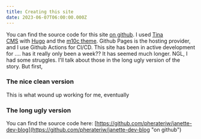 ```yaml
---
title: Creating this site
date: 2023-06-07T06:00:00.000Z
---
```


You can find the source code for this site [on github](https://github.com/pherateriw/janette-dev-blog "ongithub"). I used [Tina CMS](https://tina.io/) with [Hugo](https://gohugo.io/documentation/) and the [m10c theme](https://github.com/vaga/hugo-theme-m10c). Github Pages is the hosting provider, and I use Github Actions for CI/CD. This site has been in active development for .... has it really only been a week?? It has seemed much longer. NGL, I had some struggles. I'll talk about those in the long ugly version of the story. But first, 

### The nice clean version

This is what wound up working for me, eventually

### The long ugly version

You can find the source code here: [https://github.com/pherateriw/janette-dev-blog](https://github.com/pherateriw/janette-dev-blog "on github")
